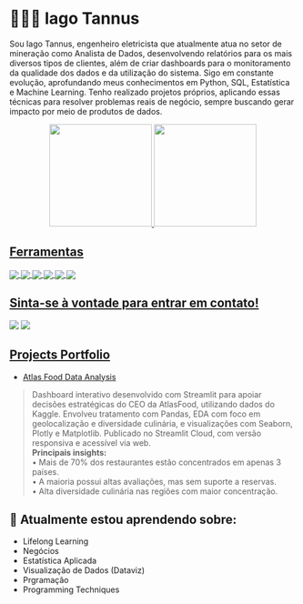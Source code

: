 #  👨🏻‍💻 Iago Tannus

Sou Iago Tannus, engenheiro eletricista que atualmente atua no setor de mineração como Analista de Dados, desenvolvendo relatórios para os mais diversos tipos de clientes, além de criar dashboards para o monitoramento da qualidade dos dados e da utilização do sistema. Sigo em constante evolução, aprofundando meus conhecimentos em Python, SQL, Estatística e Machine Learning. Tenho realizado projetos próprios, aplicando essas técnicas para resolver problemas reais de negócio, sempre buscando gerar impacto por meio de produtos de dados.

<div align="center">
  <a href="https://github.com/IagoTannusb">
  <img height="180em" src="https://github-readme-stats.vercel.app/api?username=IagoTannusb&show_icons=true&theme=dark&include_all_commits=true&count_private=true"/>
  <img height="180em" src="https://github-readme-stats.vercel.app/api/top-langs/?username=IagoTannusb&layout=compact&langs_count=7&theme=dark"/>
</div>
  
  ## Ferramentas
  <!-- Tools  -->
  <div style="display: inline_block">
    <img align="center" src="https://img.shields.io/badge/Python-14354C?style=for-the-badge&logo=python&logoColor=white" />
    <img align="center" src="https://img.shields.io/badge/Jupyter-F37626.svg?&style=for-the-badge&logo=Jupyter&logoColor=white" />
    <img align="center" src="https://img.shields.io/badge/Pandas-2C2D72?style=for-the-badge&logo=pandas&logoColor=white" />
    <img align="center" src="https://img.shields.io/badge/scikit_learn-F7931E?style=for-the-badge&logo=scikit-learn&logoColor=white" />
    <img align="center" src="https://img.shields.io/badge/Streamlit-FF4B4B?style=for-the-badge&logo=Streamlit&logoColor=white" />
    <img align="center" src="https://img.shields.io/badge/conda-342B029.svg?&style=for-the-badge&logo=anaconda&logoColor=white" />
  </div>
  
  ## Sinta-se à vontade para entrar em contato!
<div> 
  <a href="https://www.linkedin.com/in/iagotannus" target="_blank"><img src="https://img.shields.io/badge/-LinkedIn-%230077B5?style=for-the-badge&logo=linkedin&logoColor=white"></a>
  <a href="mailto:iagotannusb.pomponet@gmail.com"><img src="https://img.shields.io/badge/Gmail-D14836?style=for-the-badge&logo=gmail&logoColor=white"></a>
</div>
 
<h2><a target="_blank" href="https://iagotannusb.github.io/portfolio_projetos/">Projects Portfolio</a></h2>

  * [Atlas Food Data Analysis](https://github.com/IagoTannusb/ftc_projeto_final)
> Dashboard interativo desenvolvido com Streamlit para apoiar decisões estratégicas do CEO da AtlasFood, utilizando dados do Kaggle. Envolveu tratamento com Pandas, EDA com foco em geolocalização e diversidade culinária, e visualizações com Seaborn, Plotly e Matplotlib. Publicado no Streamlit Cloud, com versão responsiva e acessível via web.  
> **Principais insights:**  
> • Mais de 70% dos restaurantes estão concentrados em apenas 3 países.  
> • A maioria possui altas avaliações, mas sem suporte a reservas.  
> • Alta diversidade culinária nas regiões com maior concentração.


## 📖 Atualmente estou aprendendo sobre: 
  
  * Lifelong Learning
  * Negócios
  * Estatística Aplicada
  * Visualização de Dados (Dataviz)
  * Prgramação 
  * Programming Techniques
